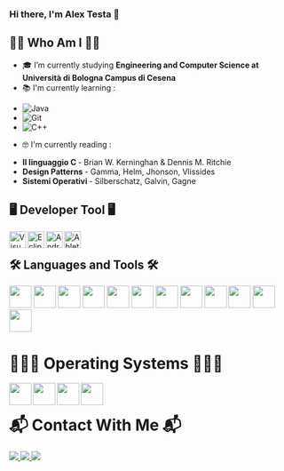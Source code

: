 ### Hi there, I'm Alex Testa 👋

<!-- <a href="https://alessandromazzoli.codes"><img src="https://github.com/alemazzo/alemazzo/blob/main/cutted.gif" alt="presentation"/></a>-->

 ## 💁‍♂️ Who Am I 💁‍♂️
- 🎓 I’m currently studying **Engineering and Computer Science at Università di Bologna Campus di Cesena**
- 📚 I'm currently learning : 
<p> 
<ul>
<li> <img alt="Java" src="https://img.shields.io/badge/java-%23ED8B00.svg?&style=for-the-badge&logo=java&logoColor=white"/></li>
<li> <img alt="Git" src="https://img.shields.io/badge/git%20-%23F05033.svg?&style=for-the-badge&logo=git&logoColor=white"/></li>
<li> <img alt="C++"src="https://img.shields.io/badge/c++%20-%2300599C.svg?&style=for-the-badge&logo=c%2B%2B&ogoColor=white"/></li>
</ul>
</p>

- 🤓 I'm currently reading :
<ul>
    <li> <b>Il linguaggio C </b> - Brian W. Kerninghan & Dennis M. Ritchie </li>
    <li> <b>Design Patterns </b> - Gamma, Helm, Jhonson, Vlissides </li>
    <li> <b>Sistemi Operativi </b> - Silberschatz, Galvin, Gagne</li>
</ul>

 ## 🖥️ Developer Tool 🖥️ 
<p>
<img align="left" alt="VisualStudio" height="30px" src="https://www.flaticon.com/svg/static/icons/svg/906/906324.svg" />
<img align="left" alt="Eclipse" height="30px" src="https://icons.iconarchive.com/icons/papirus-team/papirus-apps/256/eclipse-icon.png" />
<img align="left" alt="AndroidStudio" height="30px" src="https://2.bp.blogspot.com/-vQyzXtrfY04/XNMEtRuef5I/AAAAAAAAI7A/1rXwc6JFO-QFUunp-22bNlKlDzsuUfgBwCLcBGAs/s1600/image8.png" />
<img align="left" alt="AbletonLive" height="30px" src="https://img.icons8.com/ios/48/000000/ableton.png"/>
</p>
</br>

## 🛠 Languages and Tools 🛠 
<p>
 <img height="40px" src="https://img.shields.io/badge/html5%20-%23E34F26.svg?&style=for-the-badge&logo=html5&logoColor=white"/>
 <img height="40px" src="https://img.shields.io/badge/css3%20-%231572B6.svg?&style=for-the-badge&logo=css3&logoColor=white"/>
 <img height="40px" src="https://img.shields.io/badge/c%20-%2300599C.svg?&style=for-the-badge&logo=c&logoColor=white"/>
 <img height="40px" src="https://img.shields.io/badge/javascript%20-%23323330.svg?&style=for-the-badge&logo=javascript&logoColor=%23F7DF1E"/>
 <img height="40px" src="https://img.shields.io/badge/c++%20-%2300599C.svg?&style=for-the-badge&logo=c%2B%2B&ogoColor=white"/>
 <img height="40px" src="https://img.shields.io/badge/c%23%20-%23239120.svg?&style=for-the-badge&logo=c-sharp&logoColor=white"/>
<img height="40px" src="https://img.shields.io/badge/java-%23ED8B00.svg?&style=for-the-badge&logo=java&logoColor=white"/>
<img height="40px" src="https://img.shields.io/badge/php-%23777BB4.svg?&style=for-the-badge&logo=php&logoColor=white"/>
<img height="40px" src="https://img.shields.io/badge/bootstrap%20-%23563D7C.svg?&style=for-the-badge&logo=bootstrap&logoColor=white"/>
<img height="40px" src="https://img.shields.io/badge/jquery%20-%230769AD.svg?&style=for-the-badge&logo=jquery&logoColor=white"/>
<img height="40px" src="https://img.shields.io/badge/git%20-%23F05033.svg?&style=for-the-badge&logo=git&logoColor=white"/>
<img height="40px" src="https://img.shields.io/badge/github%20-%23121011.svg?&style=for-the-badge&logo=github&logoColor=white"/>
 </p>

# 👨🏻‍💻 Operating Systems 👨🏻‍💻
<img align="left" height="40px" src="https://www.flaticon.com/svg/static/icons/svg/906/906308.svg"/>
<img align="left" height="40px" src="https://www.flaticon.com/svg/static/icons/svg/518/518713.svg"/>
<img align="left" height="40px" src="https://www.flaticon.com/svg/static/icons/svg/518/518714.svg"/>
<img align="left" height="40px" src="https://www.flaticon.com/svg/static/icons/svg/518/518705.svg"/>
</br>

# 📬 Contact With Me 📬
<p>
<a href="https://www.instagram.com/alex_testa00?r=nametag">
<img src="https://img.shields.io/badge/Instagram-E4405F?style=for-the-badge&logo=instagram&logoColor=white"/>
</a>

<a href="https://www.facebook.com/alex.testa.71/">
<img src="https://img.shields.io/badge/Facebook-1877F2?style=for-the-badge&logo=facebook&logoColor=white"/>
</a>

<a href="alextesta68@gmail.com">
<img src="https://img.shields.io/badge/Gmail-D14836?style=for-the-badge&logo=gmail&logoColor=white"/>
</a>

</p>